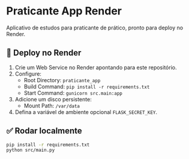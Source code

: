 
# Praticante App Render

Aplicativo de estudos para praticante de prático, pronto para deploy no Render.

## 🚀 Deploy no Render
1. Crie um Web Service no Render apontando para este repositório.
2. Configure:
   - Root Directory: `praticante_app`
   - Build Command: `pip install -r requirements.txt`
   - Start Command: `gunicorn src.main:app`
3. Adicione um disco persistente:
   - Mount Path: `/var/data`
4. Defina a variável de ambiente opcional `FLASK_SECRET_KEY`.

## ✅ Rodar localmente
```bash
pip install -r requirements.txt
python src/main.py
```
